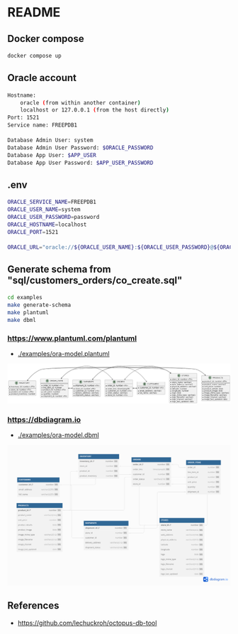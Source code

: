 # README

## Docker compose

```bash
docker compose up
```

## Oracle account

```bash
Hostname:
    oracle (from within another container)
    localhost or 127.0.0.1 (from the host directly)
Port: 1521
Service name: FREEPDB1

Database Admin User: system
Database Admin User Password: $ORACLE_PASSWORD
Database App User: $APP_USER
Database App User Password: $APP_USER_PASSWORD
```

## .env

```bash
ORACLE_SERVICE_NAME=FREEPDB1
ORACLE_USER_NAME=system
ORACLE_USER_PASSWORD=password
ORACLE_HOSTNAME=localhost
ORACLE_PORT=1521

ORACLE_URL="oracle://${ORACLE_USER_NAME}:${ORACLE_USER_PASSWORD}@${ORACLE_HOSTNAME}:${ORACLE_PORT}/${ORACLE_SERVICE_NAME}"
```


## Generate schema from "sql/customers_orders/co_create.sql"

```bash
cd examples
make generate-schema
make plantuml
make dbml
```



### https://www.plantuml.com/plantuml

* [./examples/ora-model.plantuml](./examples/ora-model.plantuml)

![schema](examples/ora-model.png)

### https://dbdiagram.io

* [./examples/ora-model.dbml](./examples/ora-model.dbml)

![schema](examples/ora-model-dbml.png)


## References

* https://github.com/lechuckroh/octopus-db-tool